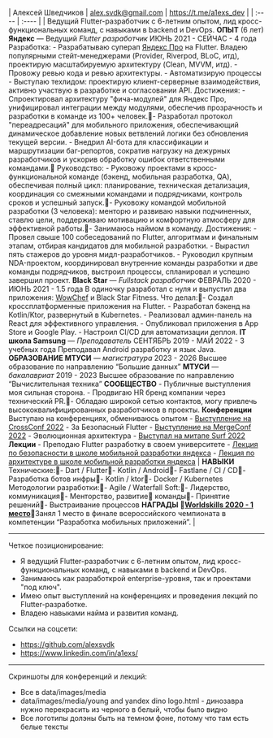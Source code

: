 

| Алексей Шведчиков | [alex.svdk@gmail.com](mailto:alex.svdk@gmail.com) | https://t.me/a1exs_dev |
| :---- | :---- |
| Ведущий Flutter-разработчик с 6-летним опытом, лид кросс-функциональных команд, с навыками в backend и DevOps. **ОПЫТ** (6 лет) **Яндекс** — Ведущий *Flutter разработчик* ИЮНЬ 2021 \- СЕЙЧАС \- 4 года Разработка: \- Разрабатываю суперап [Яндекс Про](https://pro.yandex.ru/) на Flutter. Владею популярными стейт-менеджерами (Provider, Riverpod, BLoC, итд), проектирую масштабируемую архитектуру (Clean, MVVM, итд). \- Провожу ревью кода и ревью архитектуры. \- Автоматизирую процессы \- Выступаю техлидом: проектирую клиент-серверные взаимодействия, активно участвую в разработке и согласовании API. Достижения: \- Спроектировал архитектуру "фича-модулей" для Яндекс Про, унифицировал интеграции между модулями, обеспечив прозрачность и разработки в команде из 100+ человек.\- Разработал протокол "переадресаций" для мобильного приложения, обеспечивающий динамическое добавление новых ветвлений логики без обновления текущей версии. \- Внедрил AI-бота для классификации и маршрутизации баг\-репортов, сократив нагрузку на дежурных разработчиков и ускорив обработку ошибок ответственными командами. Руководство: \- Руковожу проектами в кросс-функциональной команде (бэкенд, мобильная разработка, QA), обеспечивая полный цикл: планирование, техническая детализация, координация со смежными командами и подрядчиками, контроль сроков и успешный запуск.\- Руковожу командой мобильной разработки (3 человека): менторю и развиваю навыки подчиненных, ставлю цели, поддерживаю мотивацию и комфортную атмосферу для эффективной работы.\- Занимаюсь наймом в команду. Достижения: \- Провел свыше 100 собеседований по Flutter, алгоритмам и финальным этапам, отбирая кандидатов для мобильной разработки. \- Вырастил пять стажеров до уровня мидл-разработчиков. \- Руководил крупным NDA-проектом, координировал внутренние команды разработки и две команды подрядчиков, выстроил процессы, спланировал и успешно завершил проект.  **Black Star**  — *Fullstack разработчик* ФЕВРАЛЬ 2020 \- ИЮНЬ 2021 \- 1.5 года В одиночку разработал с нуля  и выпустил два приложения: [WowChef](https://wowchef.kitchen) и Black Star Fitness.  Что делал:\- Создал кроссплатформенные приложения на Flutter. \- Разработал бэкенд на Kotlin/Ktor, развернутый в Kubernetes. \- Реализовал админ-панель на React для эффективного управления. \- Опубликовал приложения в App Store и Google Play. \- Настроил CI/CD для автоматизации деплоя. **IT школа Samsung** — *Преподаватель* СЕНТЯБРЬ 2019 \- МАЙ 2022 \- 3 учебных года Преподавал Android разработку и язык Java.  **ОБРАЗОВАНИЕ МТУСИ** — *магистратура* 2023 \- 2026 Высшее образование по направлению “Большие данных” **МТУСИ** — *бакалавриат* 2019 \- 2023 Высшее образование по направлению “Вычислительная техника” **СООБЩЕСТВО**  \- Публичные выступления моя сильная сторона. \- Продвигаю HR бренд компании через технический PR.\- Обладаю широкой сетью контактов, могу привлечь высококвалифицированных разработчиков в проекты. **Конференции**  Выступаю на конференциях, обмениваюсь опытом \- [Выступление на CrossConf 2022](https://www.youtube.com/watch?v=I2WOcO15fdI) \- За Безопасный Flutter \- [Выступление на MergeConf 2022](https://www.youtube.com/watch?v=ThtVERWO8rw) \- Эволюционная архитектура \- [Выступал на митапе Surf 2022](https://surf-studio.timepad.ru/event/2106561/) **Лекции**  \- Преподаю Flutter разработку в своем университете \- [Лекция по безопасности в школе мобильной разработки яндекса](https://www.youtube.com/live/oBJ2SLfijYI) \- [Лекция по архитектуре в школе мобильной разработки яндекса](https://www.youtube.com/watch?v=OWcK32Ir6J4) |  **НАВЫКИ** Технические:\- Dart / Flutter\- Kotlin / Android\- Fastlane / CI / CD\- Разработка ботов инфры\- Kotlin / ktor\- Docker / Kubernetes Методологии разработки:\- Agile / Waterfall Soft:\- Лидерство, коммуникация\- Менторство, развитие    команды\- Принятие решений\- Выстраивание процессов **НАГРАДЫ 🥇[Worldskills 2020 \- 1 место](https://disk.yandex.ru/i/oZYEFpzcS5QpSw)**Занял 1 место в финале всероссийского чемпионата в компетенции “Разработка мобильных приложений”. |

---

Четкое позиционирование:
- Я ведущий Flutter-разработчик с 6-летним опытом, лид кросс-функциональных команд, с навыками в backend и DevOps.
- Занимаюсь как разработкрой enterprise-уровня, так и проектами "под ключ".
- Имею опыт выступлений на конференциях и проведения лекций по Flutter-разработке.
- Владею навыками найма и развития команд.

Ссылки на соцсети:
- https://github.com/alexsvdk
- https://www.linkedin.com/in/a1exs/

---

Скриншоты для конференций и лекций:
- Все в data/images/media
- data/images/media/young and yandex dino logo.html - динозавра нужно перекрасить из черного в белый, чтобы было видно
- Все логотипы долэны быть на темном фоне, потому что там есть белые тексты
